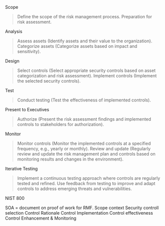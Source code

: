 Scope
> Define the scope of the risk management process.
> Preparation for risk assessment.

Analysis
> Assess assets (Identify assets and their value to the organization).
> Categorize assets (Categorize assets based on impact and sensitivity).

Design
> Select controls (Select appropriate security controls based on asset categorization and risk assessment).
> Implement controls (Implement the selected security controls).

Test
> Conduct testing (Test the effectiveness of implemented controls).

Present to Executives
> Authorize (Present the risk assessment findings and implemented controls to stakeholders for authorization).

Monitor
> Monitor controls (Monitor the implemented controls at a specified frequency, e.g., yearly or monthly).
> Review and update (Regularly review and update the risk management plan and controls based on monitoring results and changes in the environment).

Iterative Testing
> Implement a continuous testing approach where controls are regularly tested and refined.
> Use feedback from testing to improve and adapt controls to address emerging threats and vulnerabilities.

NIST 800 

SOA = document on proof of work for RMF.
Scope context
Security controll selection
Control Rationale 
Control Implementation
Control effectiveness
Control Enhancement & Monitoring







